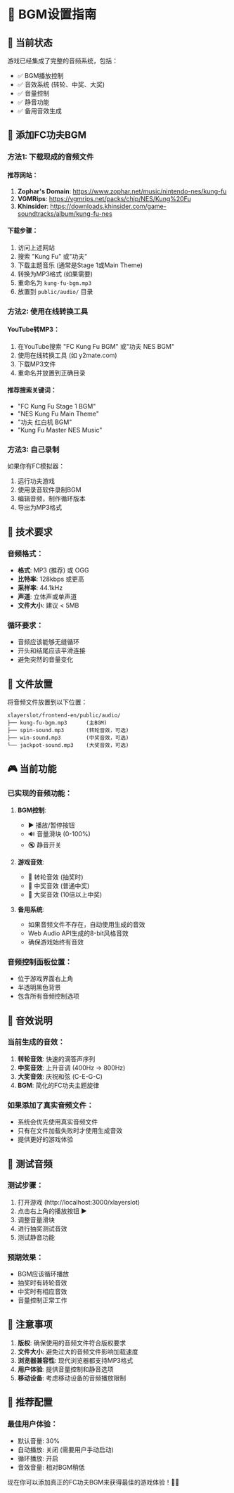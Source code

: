 # 🎵 BGM设置指南

## 🎰 当前状态
游戏已经集成了完整的音频系统，包括：
- ✅ BGM播放控制
- ✅ 音效系统 (转轮、中奖、大奖)
- ✅ 音量控制
- ✅ 静音功能
- ✅ 备用音效生成

## 🥋 添加FC功夫BGM

### 方法1: 下载现成的音频文件

#### 推荐网站：
1. **Zophar's Domain**: https://www.zophar.net/music/nintendo-nes/kung-fu
2. **VGMRips**: https://vgmrips.net/packs/chip/NES/Kung%20Fu
3. **Khinsider**: https://downloads.khinsider.com/game-soundtracks/album/kung-fu-nes

#### 下载步骤：
1. 访问上述网站
2. 搜索 "Kung Fu" 或"功夫"
3. 下载主题音乐 (通常是Stage 1或Main Theme)
4. 转换为MP3格式 (如果需要)
5. 重命名为 `kung-fu-bgm.mp3`
6. 放置到 `public/audio/` 目录

### 方法2: 使用在线转换工具

#### YouTube转MP3：
1. 在YouTube搜索 "FC Kung Fu BGM" 或"功夫 NES BGM"
2. 使用在线转换工具 (如 y2mate.com)
3. 下载MP3文件
4. 重命名并放置到正确目录

#### 推荐搜索关键词：
- "FC Kung Fu Stage 1 BGM"
- "NES Kung Fu Main Theme"
- "功夫 红白机 BGM"
- "Kung Fu Master NES Music"

### 方法3: 自己录制

如果你有FC模拟器：
1. 运行功夫游戏
2. 使用录音软件录制BGM
3. 编辑音频，制作循环版本
4. 导出为MP3格式

## 🔧 技术要求

### 音频格式：
- **格式**: MP3 (推荐) 或 OGG
- **比特率**: 128kbps 或更高
- **采样率**: 44.1kHz
- **声道**: 立体声或单声道
- **文件大小**: 建议 < 5MB

### 循环要求：
- 音频应该能够无缝循环
- 开头和结尾应该平滑连接
- 避免突然的音量变化

## 📁 文件放置

将音频文件放置到以下位置：
```
xlayerslot/frontend-en/public/audio/
├── kung-fu-bgm.mp3      (主BGM)
├── spin-sound.mp3       (转轮音效，可选)
├── win-sound.mp3        (中奖音效，可选)
└── jackpot-sound.mp3    (大奖音效，可选)
```

## 🎮 当前功能

### 已实现的音频功能：
1. **BGM控制**:
   - ▶️ 播放/暂停按钮
   - 🔊 音量滑块 (0-100%)
   - 🔇 静音开关

2. **游戏音效**:
   - 🎰 转轮音效 (抽奖时)
   - 🎉 中奖音效 (普通中奖)
   - 💎 大奖音效 (10倍以上中奖)

3. **备用系统**:
   - 如果音频文件不存在，自动使用生成的音效
   - Web Audio API生成的8-bit风格音效
   - 确保游戏始终有音效

### 音频控制面板位置：
- 位于游戏界面右上角
- 半透明黑色背景
- 包含所有音频控制选项

## 🎵 音效说明

### 当前生成的音效：
1. **转轮音效**: 快速的滴答声序列
2. **中奖音效**: 上升音调 (400Hz → 800Hz)
3. **大奖音效**: 庆祝和弦 (C-E-G-C)
4. **BGM**: 简化的FC功夫主题旋律

### 如果添加了真实音频文件：
- 系统会优先使用真实音频文件
- 只有在文件加载失败时才使用生成音效
- 提供更好的游戏体验

## 🚀 测试音频

### 测试步骤：
1. 打开游戏 (http://localhost:3000/xlayerslot)
2. 点击右上角的播放按钮 ▶️
3. 调整音量滑块
4. 进行抽奖测试音效
5. 测试静音功能

### 预期效果：
- BGM应该循环播放
- 抽奖时有转轮音效
- 中奖时有相应音效
- 音量控制正常工作

## 📝 注意事项

1. **版权**: 确保使用的音频文件符合版权要求
2. **文件大小**: 避免过大的音频文件影响加载速度
3. **浏览器兼容性**: 现代浏览器都支持MP3格式
4. **用户体验**: 提供音量控制和静音选项
5. **移动设备**: 考虑移动设备的音频播放限制

## 🎯 推荐配置

### 最佳用户体验：
- 默认音量: 30%
- 自动播放: 关闭 (需要用户手动启动)
- 循环播放: 开启
- 音效音量: 相对BGM稍低

现在你可以添加真正的FC功夫BGM来获得最佳的游戏体验！🥋🎵
